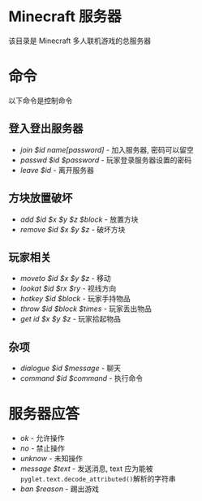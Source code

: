 # Minecraft 服务器
该目录是 Minecraft 多人联机游戏的总服务器

# 命令
以下命令是控制命令

## 登入登出服务器
- *join $id $name [$password]* - 加入服务器, 密码可以留空
- *passwd $id $password* - 玩家登录服务器设置的密码
- *leave $id* - 离开服务器

## 方块放置破坏
- *add $id $x $y $z $block* - 放置方块
- *remove $id $x $y $z* - 破坏方块

## 玩家相关
- *moveto $id $x $y $z* - 移动
- *lookat $id $rx $ry* - 视线方向
- *hotkey $id $block* - 玩家手持物品
- *throw $id $block $times* - 玩家丢出物品
- *get id $x $y $z* - 玩家拾起物品

## 杂项
- *dialogue $id $message* - 聊天
- *command $id $command* - 执行命令

# 服务器应答
- *ok* - 允许操作
- *no* - 禁止操作
- *unknow* - 未知操作
- *message $text* - 发送消息, text 应为能被`pyglet.text.decode_attributed()`解析的字符串
- *ban $reason* - 踢出游戏

